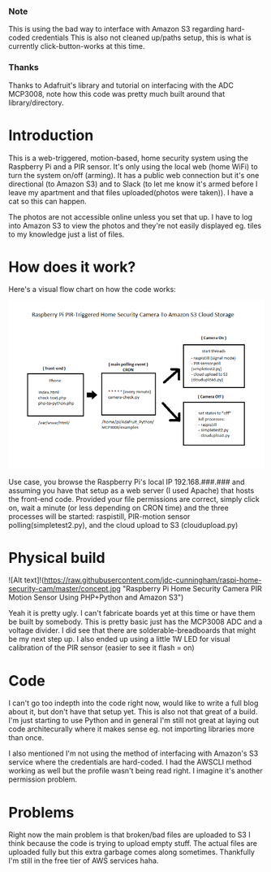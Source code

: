 ### Note

This is using the bad way to interface with Amazon S3 regarding hard-coded credentials
This is also not cleaned up/paths setup, this is what is currently click-button-works at this time.

### Thanks

Thanks to Adafruit's library and tutorial on interfacing with the ADC MCP3008, note how this code was pretty much built around that library/directory.

# Introduction

This is a web-triggered, motion-based, home security system using the Raspberry Pi and a PIR sensor. It's only using the local web (home WiFi) to turn the system on/off (arming). It has a public web connection but it's one directional (to Amazon S3) and to Slack (to let me know it's armed before I leave my apartment and that files uploaded(photos were taken)). I have a cat so this can happen.

The photos are not accessible online unless you set that up. I have to log into Amazon S3 to view the photos and they're not easily displayed eg. tiles to my knowledge just a list of files.

# How does it work?

Here's a visual flow chart on how the code works:

![Alt text](https://raw.githubusercontent.com/jdc-cunningham/raspi-home-security-cam/master/raspberry-pi-home-security-motion-camera-to-amazon-s3-event-flowchart.png "Raspberry Pi Home Security Camera PIR Motion Sensor Using PHP+Python and Amazon S3")

Use case, you browse the Raspberry Pi's local IP 192.168.###.### and assuming you have that setup as a web server (I used Apache) that hosts the front-end code. Provided your file permissions are correct, simply click on, wait a minute (or less depending on CRON time) and the three processes will be started: raspistill, PIR-motion sensor polling(simpletest2.py), and the cloud upload to S3 (cloudupload.py)

# Physical build

![Alt text]!(https://raw.githubusercontent.com/jdc-cunningham/raspi-home-security-cam/master/concept.jpg "Raspberry Pi Home Security Camera PIR Motion Sensor Using PHP+Python and Amazon S3")

Yeah it is pretty ugly. I can't fabricate boards yet at this time or have them be built by somebody. This is pretty basic just has the MCP3008 ADC and a voltage divider. I did see that there are solderable-breadboards that might be my next step up. I also ended up using a little 1W LED for visual calibration of the PIR sensor (easier to see it flash = on)

# Code

I can't go too indepth into the code right now, would like to write a full blog about it, but don't have that setup yet. This is also not that great of a build. I'm just starting to use Python and in general I'm still not great at laying out code architecurally where it makes sense eg. not importing libraries more than once.

I also mentioned I'm not using the method of interfacing with Amazon's S3 service where the credentials are hard-coded. I had the AWSCLI method working as well but the profile wasn't being read right. I imagine it's another permission problem.

# Problems

Right now the main problem is that broken/bad files are uploaded to S3 I think because the code is trying to upload empty stuff. The actual files are uploaded fully but this extra garbage comes along sometimes. Thankfully I'm still in the free tier of AWS services haha.

